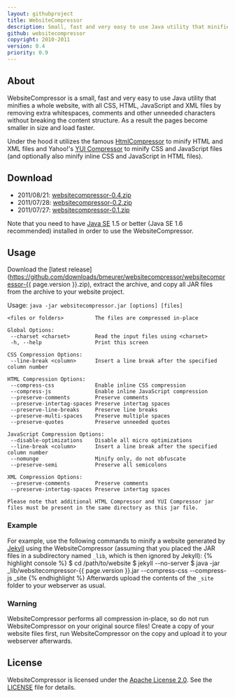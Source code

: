 ```yaml
---
layout: githubproject
title: WebsiteCompressor
description: Small, fast and very easy to use Java utility that minifies a whole website.
github: websitecompressor
copyright: 2010-2011
version: 0.4
priority: 0.9
---
```



## About

WebsiteCompressor is a small, fast and very easy to use Java utility that minifies a whole website, with all CSS, HTML, JavaScript and XML files by removing extra whitespaces, comments and other unneeded characters without breaking the content structure. As a result the pages become smaller in size and load faster.

Under the hood it utilizes the famous [HtmlCompressor](http://code.google.com/p/htmlcompressor/) to minify HTML and XML files and Yahoo!'s [YUI Compressor](http://developer.yahoo.com/yui/compressor/) to minify CSS and JavaScript files (and optionally also minify inline CSS and JavaScript in HTML files).


## Download

- 2011/08/21: [websitecompressor-0.4.zip](https://github.com/downloads/bmeurer/websitecompressor/websitecompressor-0.4.zip)
- 2011/07/28: [websitecompressor-0.2.zip](https://github.com/downloads/bmeurer/websitecompressor/websitecompressor-0.2.zip)
- 2011/07/27: [websitecompressor-0.1.zip](https://github.com/downloads/bmeurer/websitecompressor/websitecompressor-0.1.zip)

Note that you need to have [Java SE](http://www.oracle.com/technetwork/java/javase/downloads/index.html) 1.5 or better (Java SE 1.6 recommended) installed in order to use the WebsiteCompressor.


## Usage

Download the [latest release](https://github.com/downloads/bmeurer/websitecompressor/websitecompressor-{{ page.version }}.zip), extract the archive, and copy all JAR files from the archive to your website project.

Usage: `java -jar websitecompressor.jar [options] [files]`

    <files or folders>          The files are compressed in-place

    Global Options:
     --charset <charset>        Read the input files using <charset>
     -h, --help                 Print this screen

    CSS Compression Options:
     --line-break <column>      Insert a line break after the specified column number

    HTML Compression Options:
     --compress-css             Enable inline CSS compression
     --compress-js              Enable inline JavaScript compression
     --preserve-comments        Preserve comments
     --preserve-intertag-spaces Preserve intertag spaces
     --preserve-line-breaks     Preserve line breaks
     --preserve-multi-spaces    Preserve multiple spaces
     --preserve-quotes          Preserve unneeded quotes

    JavaScript Compression Options:
     --disable-optimizations    Disable all micro optimizations
     --line-break <column>      Insert a line break after the specified column number
     --nomunge                  Minify only, do not obfuscate
     --preserve-semi            Preserve all semicolons

    XML Compression Options:
     --preserve-comments        Preserve comments
     --preserve-intertag-spaces Preserve intertag spaces

    Please note that additional HTML Compressor and YUI Compressor jar
    files must be present in the same directory as this jar file.


### Example

For example, use the following commands to minify a website generated by [Jekyll](http://jekyllrb.com) using the WebsiteCompressor (assuming that you placed the JAR files in a subdirectory named `_lib`, which is then ignored by Jekyll):
{% highlight console %}
$ cd /path/to/website
$ jekyll --no-server
$ java -jar _lib/websitecompressor-{{ page.version }}.jar --compress-css --compress-js _site
{% endhighlight %}
Afterwards upload the contents of the `_site` folder to your webserver as usual.


### Warning

WebsiteCompressor performs all compression in-place, so do not run WebsiteCompressor on your original source files! Create a copy of your website files first, run WebsiteCompressor on the copy and upload it to your webserver afterwards.


## License

WebsiteCompressor is licensed under the [Apache License 2.0](http://www.apache.org/licenses/LICENSE-2.0). See the [LICENSE](http://github.com/bmeurer/websitecompressor/raw/master/LICENSE) file for details.

